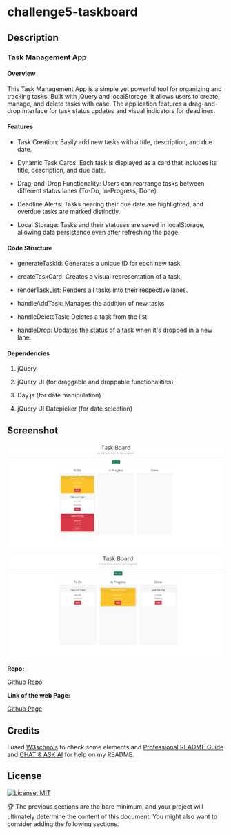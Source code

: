 # challenge5-taskboard

## Description

### Task Management App

#### Overview


This Task Management App is a simple yet powerful tool for organizing and tracking tasks. Built with jQuery and localStorage, it allows users to create, manage, and delete tasks with ease. The application features a drag-and-drop interface for task status updates and visual indicators for deadlines.

#### Features

- Task Creation: Easily add new tasks with a title, description, and due date.

- Dynamic Task Cards: Each task is displayed as a card that includes its title, description, and due date.

- Drag-and-Drop Functionality: Users can rearrange tasks between different status lanes (To-Do, In-Progress, Done).

- Deadline Alerts: Tasks nearing their due date are highlighted, and overdue tasks are marked distinctly.

- Local Storage: Tasks and their statuses are saved in localStorage, allowing data persistence even after refreshing the page.

#### Code Structure

- generateTaskId: Generates a unique ID for each new task.

- createTaskCard: Creates a visual representation of a task.

- renderTaskList: Renders all tasks into their respective lanes.

- handleAddTask: Manages the addition of new tasks.

- handleDeleteTask: Deletes a task from the list.

- handleDrop: Updates the status of a task when it's dropped in a new lane.

#### Dependencies

1. jQuery

2. jQuery UI (for draggable and droppable functionalities)

3. Day.js (for date manipulation)

4. jQuery UI Datepicker (for date selection)

  
## Screenshot

![alt text](./assets/images/Screenshot%201.png)


![alt text](./assets/images/Screenshot%202.png)

**Repo:**

[Github Repo](https://github.com/jjfcode/challenge5-taskboard)

**Link of the web Page:**

[Github Page](https://jjfcode.github.io/challenge5-taskboard/)

## Credits

I used [W3schools](https://www.w3schools.com/) to check some elements and [Professional README Guide](https://coding-boot-camp.github.io/full-stack/github/professional-readme-guide) and [CHAT & ASK AI](https://askaichat.app/) for help on my README.
 
## License

[![License: MIT](https://img.shields.io/badge/License-MIT-yellow.svg)](https://opensource.org/licenses/MIT)

🏆 The previous sections are the bare minimum, and your project will ultimately determine the content of this document. You might also want to consider adding the following sections.